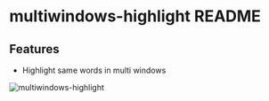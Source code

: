 # multiwindows-highlight README

## Features

* Highlight same words in multi windows

![multiwindows-highlight](images/multiwindows-highlight.gif)
